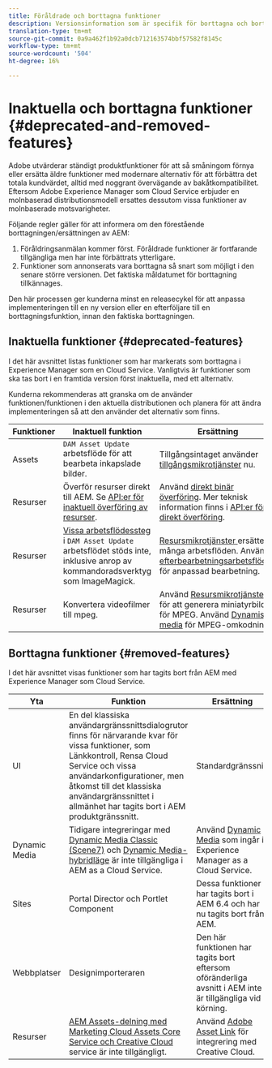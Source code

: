 ```yaml
---
title: Föråldrade och borttagna funktioner
description: Versionsinformation som är specifik för borttagna och borttagna funktioner i Adobe Experience Manager som Cloud Service.
translation-type: tm+mt
source-git-commit: 0a9a462f1b92a0dcb712163574bbf57582f8145c
workflow-type: tm+mt
source-wordcount: '504'
ht-degree: 16%

---
```



# Inaktuella och borttagna funktioner {#deprecated-and-removed-features}

Adobe utvärderar ständigt produktfunktioner för att så småningom förnya eller ersätta äldre funktioner med modernare alternativ för att förbättra det totala kundvärdet, alltid med noggrant övervägande av bakåtkompatibilitet. Eftersom Adobe Experience Manager som Cloud Service erbjuder en molnbaserad distributionsmodell ersattes dessutom vissa funktioner av molnbaserade motsvarigheter.

Följande regler gäller för att informera om den förestående borttagningen/ersättningen av AEM:

1. Föråldringsanmälan kommer först. Föråldrade funktioner är fortfarande tillgängliga men har inte förbättrats ytterligare.
1. Funktioner som annonserats vara borttagna så snart som möjligt i den senare större versionen. Det faktiska måldatumet för borttagning tillkännages.

Den här processen ger kunderna minst en releasecykel för att anpassa implementeringen till en ny version eller en efterföljare till en borttagningsfunktion, innan den faktiska borttagningen.

## Inaktuella funktioner {#deprecated-features}

I det här avsnittet listas funktioner som har markerats som borttagna i Experience Manager som en Cloud Service. Vanligtvis är funktioner som ska tas bort i en framtida version först inaktuella, med ett alternativ.

Kunderna rekommenderas att granska om de använder funktionen/funktionen i den aktuella distributionen och planera för att ändra implementeringen så att den använder det alternativ som finns.

| Funktioner | Inaktuell funktion | Ersättning |
| ------------ | ------------------ | ----------- |
| Assets | `DAM Asset Update` arbetsflöde för att bearbeta inkapslade bilder. | Tillgångsintaget använder [tillgångsmikrotjänster](/help/assets/asset-microservices-overview.md) nu. |
| Resurser | Överför resurser direkt till AEM. Se [API:er för inaktuell överföring av resurser](/help/assets/developer-reference-material-apis.md#deprecated-asset-upload-api). | Använd [direkt binär överföring](/help/assets/add-assets.md). Mer teknisk information finns i [API:er för direkt överföring](/help/assets/developer-reference-material-apis.md#upload-binary). |
| Resurser | [Vissa arbetsflödessteg ](/help/assets/developer-reference-material-apis.md#post-processing-workflows-steps) i  `DAM Asset Update` arbetsflödet stöds inte, inklusive anrop av kommandoradsverktyg som ImageMagick. | [Resursmikrotjänster ](/help/assets/asset-microservices-overview.md) ersätter många arbetsflöden. Använd [efterbearbetningsarbetsflöden](/help/assets/asset-microservices-configure-and-use.md#post-processing-workflows) för anpassad bearbetning. |
| Resurser | Konvertera videofilmer till mpeg. | Använd [Resursmikrotjänster](/help/assets/asset-microservices-overview.md) för att generera miniatyrbilder för MPEG. Använd [Dynamiska media](/help/assets/manage-video-assets.md) för MPEG-omkodning. |

## Borttagna funktioner {#removed-features}

I det här avsnittet visas funktioner som har tagits bort från AEM med Experience Manager som Cloud Service.

| Yta | Funktion | Ersättning |
| ------------ | ------------------ | ----------- |
| UI | En del klassiska användargränssnittsdialogrutor finns för närvarande kvar för vissa funktioner, som Länkkontroll, Rensa Cloud Service och vissa användarkonfigurationer, men åtkomst till det klassiska användargränssnittet i allmänhet har tagits bort i AEM produktgränssnitt. | Standardgränssnitt |
| Dynamic Media | Tidigare integreringar med [Dynamic Media Classic (Scene7)](https://helpx.adobe.com/se/experience-manager/6-5/sites/administering/using/scene7.html) och [Dynamic Media-hybridläge](https://helpx.adobe.com/se/experience-manager/6-5/assets/using/config-dynamic.html) är inte tillgängliga i AEM as a Cloud Service. | Använd [Dynamic Media](/help/assets/dynamic-media/dynamic-media.md) som ingår i Experience Manager as a Cloud Service. |
| Sites | Portal Director och Portlet Component | Dessa funktioner har tagits bort i AEM 6.4 och har nu tagits bort från AEM. |
| Webbplatser | Designimporteraren | Den här funktionen har tagits bort eftersom oföränderliga avsnitt i AEM inte är tillgängliga vid körning. |
| Resurser | [AEM Assets-delning med Marketing Cloud Assets Core Service och Creative Cloud ](https://docs.adobe.com/content/help/en/experience-manager-65/administering/integration/configure-assets-cc-integration.html) service är inte tillgängligt. | Använd [Adobe Asset Link](https://helpx.adobe.com/enterprise/using/adobe-asset-link.html) för integrering med Creative Cloud. |
